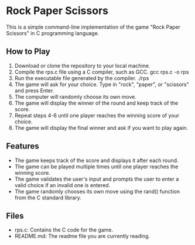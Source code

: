 # Rock Paper Scissors
This is a simple command-line implementation of the game "Rock Paper Scissors" in C programming language.

## How to Play
1. Download or clone the repository to your local machine.
2. Compile the rps.c file using a C compiler, such as GCC.
gcc rps.c -o rps
3. Run the executable file generated by the compiler.
./rps
4. The game will ask for your choice. Type in "rock", "paper", or "scissors" and press Enter.
5. The computer will randomly choose its own move.
6. The game will display the winner of the round and keep track of the score.
7. Repeat steps 4-6 until one player reaches the winning score of your choice.
8. The game will display the final winner and ask if you want to play again.
## Features
* The game keeps track of the score and displays it after each round.
* The game can be played multiple times until one player reaches the winning score.
* The game validates the user's input and prompts the user to enter a valid choice if an invalid one is entered.
* The game randomly chooses its own move using the rand() function from the C standard library.
## Files
* rps.c: Contains the C code for the game.
* README.md: The readme file you are currently reading.
